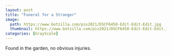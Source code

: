 ```yaml
---
layout: post
title: "Funeral for a Stranger"
image:
  path: https://www.botzilla.com/pix2021/DSCF6458-Edit-Edit-Edit.jpg
  thumbnail: https://www.botzilla.com/pix2021/DSCF6458-Edit-Edit-Edit.jpg
categories: [GrayScale]
---
```


Found in the garden, no obvious injuries.

